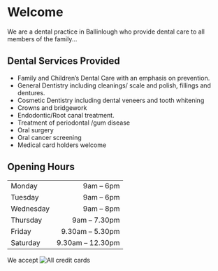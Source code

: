 # Welcome

We are a dental practice in Ballinlough who provide dental care to all
members of the family...
  
## Dental Services Provided

* Family and Children’s Dental Care with an emphasis on prevention.
* General Dentistry including cleanings/ scale and polish, fillings
  and dentures.
* Cosmetic Dentistry including dental veneers and tooth whitening
* Crowns and bridgework
* Endodontic/Root canal treatment.
* Treatment of periodontal /gum disease
* Oral surgery
* Oral cancer screening
* Medical card holders welcome

## Opening Hours

|             |                   |
|-------------|------------------:|
| Monday      |  9am –  6pm |
| Tuesday     |  9am –  6pm |
| Wednesday   |  9am    –  8pm |
| Thursday    |  9am    –  7.30pm |
| Friday      |  9.30am –  5.30pm |
| Saturday    |  9.30am – 12.30pm |

We accept ![All credit cards](/creditcards.png)
